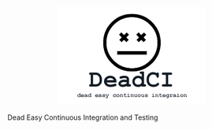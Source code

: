 <p align="center"><img src="/media/deadci-logo.png" /></p>

Dead Easy Continuous Integration and Testing
